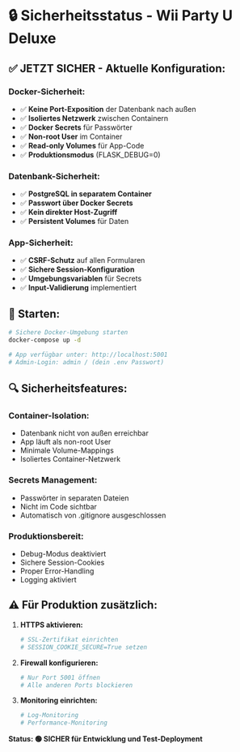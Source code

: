 # 🔒 Sicherheitsstatus - Wii Party U Deluxe

## ✅ **JETZT SICHER - Aktuelle Konfiguration:**

### **Docker-Sicherheit:**
- ✅ **Keine Port-Exposition** der Datenbank nach außen
- ✅ **Isoliertes Netzwerk** zwischen Containern
- ✅ **Docker Secrets** für Passwörter
- ✅ **Non-root User** im Container
- ✅ **Read-only Volumes** für App-Code
- ✅ **Produktionsmodus** (FLASK_DEBUG=0)

### **Datenbank-Sicherheit:**
- ✅ **PostgreSQL in separatem Container**
- ✅ **Passwort über Docker Secrets**
- ✅ **Kein direkter Host-Zugriff**
- ✅ **Persistent Volumes** für Daten

### **App-Sicherheit:**
- ✅ **CSRF-Schutz** auf allen Formularen
- ✅ **Sichere Session-Konfiguration**
- ✅ **Umgebungsvariablen** für Secrets
- ✅ **Input-Validierung** implementiert

## 🚀 **Starten:**

```bash
# Sichere Docker-Umgebung starten
docker-compose up -d

# App verfügbar unter: http://localhost:5001
# Admin-Login: admin / (dein .env Passwort)
```

## 🔍 **Sicherheitsfeatures:**

### **Container-Isolation:**
- Datenbank nicht von außen erreichbar
- App läuft als non-root User
- Minimale Volume-Mappings
- Isoliertes Container-Netzwerk

### **Secrets Management:**
- Passwörter in separaten Dateien
- Nicht im Code sichtbar
- Automatisch von .gitignore ausgeschlossen

### **Produktionsbereit:**
- Debug-Modus deaktiviert
- Sichere Session-Cookies
- Proper Error-Handling
- Logging aktiviert

## ⚠️ **Für Produktion zusätzlich:**

1. **HTTPS aktivieren:**
   ```bash
   # SSL-Zertifikat einrichten
   # SESSION_COOKIE_SECURE=True setzen
   ```

2. **Firewall konfigurieren:**
   ```bash
   # Nur Port 5001 öffnen
   # Alle anderen Ports blockieren
   ```

3. **Monitoring einrichten:**
   ```bash
   # Log-Monitoring
   # Performance-Monitoring
   ```

**Status: 🟢 SICHER für Entwicklung und Test-Deployment**